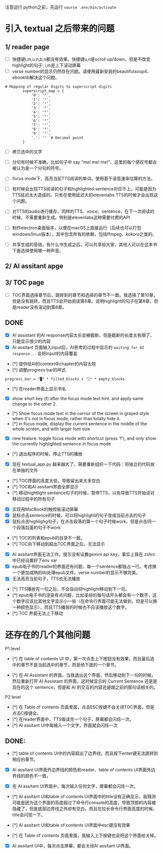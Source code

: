 注意运行 python之前，先运行 `source .env/bin/activate`

# 引入 textual 之后带来的问题

## 1/ reader page

- [ ] 快捷键i,m,u,n,b,n都没有效果。快捷键u,n是scroll up/down，但是不改变highlight的句子; i,m是上下滚动屏幕
- [ ] verse number的显示仍然存在问题。请使用最新安装的beautifulsoup4、ebooklib解决这个问题。

```
# Mapping of regular digits to superscript digits
        superscript_map = {
            '0': '⁰',
            '1': '¹',
            '2': '²',
            '3': '³',
            '4': '⁴',
            '5': '⁵',
            '6': '⁶',
            '7': '⁷',
            '8': '⁸',
            '9': '⁹',
            '.': ''  # Decimal point
        }
```

- [ ] 拷贝选中的文字

- [ ] 分句有时候不准确，比如句子中 say "me! me! me!"，这里的每个感叹号都会被认为是一个分句的符号。

- [ ] focus mode下，高亮当前TTS阅读的单词。使用基于语音速率估算的方法。

- [ ] 有时候会出现TTS阅读的句子和highlighted sentence对应不上。可能是因为TTS延迟太大造成的。只有在使用延迟大的elevenlabs TTS的时候才会出现这个问题。

- [ ] 对TTS的audio进行缓存，同样的TTS、voice、sentence，在下一次阅读的时候，不需要重新生成。特别是elevenlabs这种需要付费的API

- [ ] 制作electron桌面版本，以便在macOS上直接运行（后续也可以打包windows/linux版本），其中包含所有的依赖，包括ffmpeg、kokoro之类的。

- [ ] 共享生成的音效。有什么书生成之后，可以共享给大家，其他人可以在这本书下面选择使用哪一种声音。

## 2/ AI assitant apge

## 3/ TOC page

- [ ] TOC界面选择章节后，跳转到的章节和选择的章节不一致。我选择了第10章，但是没有跳转，而且TTS会开始阅读第8章。说明highlight的句子在第8章，但是reader没有滚动到第8章。

## DONE

- [x] AI assistant 的AI response内容太长会被截断，但是截断的长度太有限了，只能显示很少的内容
- [x] AI assitant 页面输入input后，AI思考的过程中显示的 `waiting for AI response...` 会把input的内容覆盖
- [*] 提供给AI的context中chapter的内容太短
- [*] 调整progress bar的样式

```
progress_bar = "▓" * filled_blocks + "░" * empty_blocks
```

- [*] 在reader界面上显示书名
- [x] show short key (f) after the focus mode text hint. and apply same change to the other 2.
- [*] Show focus mode text in the cornor of the screen in grayed style when it's not in focus mode, rather than totally hide it.
- [*] in focus mode, display the current sentence in the middle of the whole screen, and with larger font size
- [x] new feature: toggle focus mode with shortcut (press 'f'), and only show the currently highlighted sentence in focus mode
- [*] 退出程序的时候，停止TTS的播放
- [x] 现在 textual_app.py 越来越大了，需要重新组织一下代码：将独立的代码放在单独的文件
- [*] TOC界面的高度太低，导致留出来太多空白
- [*] TOC和AI assitant界面全屏显示
- [*] 移动hightlight sentence句子的时候，暂停TTS，以免导致TTS开始读对移动过程中的所有句子
- [x] 实现用MacBook的触控板滚动屏幕
- [x] 鼠标点击sentence的时候，可以将highlight的句子改成当前点击的句子
- [x] 鼠标点击highlighg句子，在点击段落的第一个句子时候work，但是点击同一个段落后面的句子不work
- [*] TOC的列表和epub的目录不一致。
- [*] TOC向下移动到超出TOC界面之后，无法显示
- [x] AI assitant界面无法工作，提示没有设置gemini api key，事实上我在.zshrc中已经设置好了env var
- [x] epub电子书的reader的界面还有问题，每一个sentence都独占一行。考虑换一个更加成熟的lib处理epub文件。verse number的显示不够完美。
- [x] 无法高亮当前句子，TTS也无法播放
- [*] TTS播放完一句之后，不会自动将highlight移动到下一句。
- [*] epub电子书的渲染有点问题，比如圣经的每句话开头都会有一个数字，这个数字应该比其他文字显示小一些（在命令行界面可能无法做到，但是可以换一种颜色显示），而且TTS播放的时候也不应该播放这个数字。
- [*] TOC 界面无法上下移动

# 还存在的几个其他问题

P1 level

- [*] 在 table of contents UI 中，第一次点击上下按钮没有效果，而且最后选中的章节不是当前选中的章节，而是他下面的一个章节。

- [*] 在 AI Assistant 的界面，当我退出这个界面，然后移动到下一句的时候，然后重新打开 AI Assistant 的界面，这时候显示的 Current Sentence 还是是现在的这个 sentence，但是和 AI 的交互的内容还是跟之前的那句话相关的。

P2 level

- [*] 在 Table of contents 页面里面，点击ESC按键不会关闭TOC界面，但是点击C按键会。
- [*] 在reader界面中，TTS每读完一个句子，屏幕都会闪烁一次。
- [*] AI assitant UI中每输入一个文字，界面就会闪烁一次

## DONE:

- [*] table of contents UI中的内容超出了边界线，而且按下enter键无法跳转到相应的章节。

- [x] AI assitant UI界面外边界线的颜色和reader、table of contents UI界面外边界线的颜色不一致。

- [x] 在 AI assitant UI界面中，每次输入任何文字，屏幕都会闪烁一次。

- [*] AI assitant UI和table of contents UI界面中的title没有正确显示，我猜测可能是因为这个界面的高度超过了命令行console的高度，导致顶部的内容被隐藏了，但是底部边界线之外却有空白。而且在拉长命令行界面高度的时候，title会闪现一下。

- [*] AI assitant UI和table of contents UI界面中esc键没有效果

- [*] 在 Table of contents 页面里面，我输入上下按键也会把这个界面给关掉。

- [x] AI assitant UI中，每次点击屏幕，都会关闭AI assitant UI界面。
